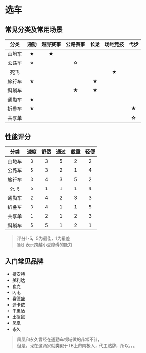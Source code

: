 # 选车

## 常见分类及常用场景

|  分类  | 通勤  | 越野赛事 | 公路赛事 | 长途  | 场地竞技 | 代步  |
| :----: | :---: | :------: | :------: | :---: | :------: | :---: |
| 山地车 |   ★   |    ★     |          |       |          |       |
| 公路车 |   ☆   |          |    ☆     |       |          |       |
|  死飞  |       |          |          |       |    ★     |       |
| 旅行车 |   ★   |          |          |   ★   |          |       |
| 斜躺车 |       |          |    ★     |   ★   |          |       |
| 通勤车 |   ★   |          |          |       |          |       |
| 折叠车 |   ★   |          |          |       |          |   ★   |
| 共享单 |       |          |          |       |          |   ☆   |

## 性能评分

|  分类  | 速度  | 舒适  | 通过  | 载重  | 轻便  |
| :----: | :---: | :---: | :---: | :---: | :---: |
| 山地车 |   3   |   3   |   5   |   2   |   2   |
| 公路车 |   5   |   3   |   2   |   1   |   4   |
| 旅行车 |   3   |   4   |   3   |   5   |   2   |
|  死飞  |   5   |   1   |   1   |   1   |   4   |
| 通勤车 |   2   |   4   |   2   |   3   |   3   |
| 折叠车 |   3   |   4   |   1   |   1   |   5   |
| 共享单 |   1   |   2   |   1   |   2   |   3   |
| 斜躺车 |   5   |   5   |   1   |   2   |   1   |

> 评分1-5，5为最佳，1为最差  
> `通过` 表示跨越小型障碍的能力

## 入门常见品牌

- 捷安特
- 美利达
- 崔克
- 闪电
- 喜德盛
- 迪卡侬
- 千里达
- 土拨鼠
- 凤凰
- 永久

> 凤凰和永久曾经在通勤车领域做的非常不错，  
> 但是，现在这两家就类似于TB上的南极人，代工贴牌，所以。。。
